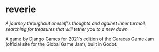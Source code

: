 # reverie

*A journey throughout oneself's thoughts and against inner turmoil, searching for treasures that will tether you to a new dawn.*

A game by Django Games for 2021's edition of the Caracas Game Jam (official site for the Global Game Jam), built in Godot. 
